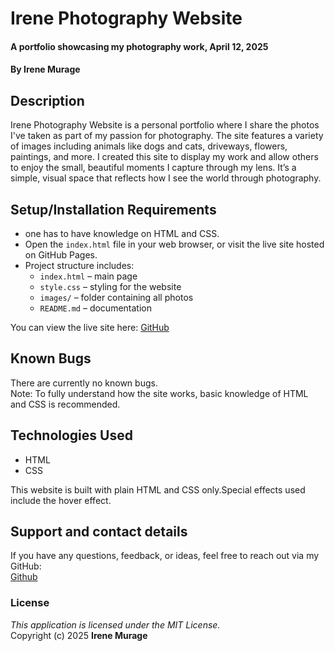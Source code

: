 # Irene Photography Website  
#### A portfolio showcasing my photography work, April 12, 2025  
#### By **Irene Murage**

## Description  
Irene Photography Website is a personal portfolio where I share the photos I've taken as part of my passion for photography. The site features a variety of images including animals like dogs and cats, driveways, flowers, paintings, and more. I created this site to display my work and allow others to enjoy the small, beautiful moments I capture through my lens. It’s a simple, visual space that reflects how I see the world through photography.

## Setup/Installation Requirements  
* one has to have knowledge on HTML and CSS.  
* Open the `index.html` file in your web browser, or visit the live site hosted on GitHub Pages.  
* Project structure includes:
  - `index.html` – main page
  - `style.css` – styling for the website
  - `images/` – folder containing all photos
  - `README.md` – documentation

You can view the live site here: [GitHub](https://github.com/IreneMurage/Irene-Photography-Website)

## Known Bugs  
There are currently no known bugs.  
Note: To fully understand how the site works, basic knowledge of HTML and CSS is recommended.

## Technologies Used  
* HTML  
* CSS  

This website is built with plain HTML and CSS only.Special effects used include the hover effect.

## Support and contact details  
If you have any questions, feedback, or ideas, feel free to reach out via my GitHub:  
[Github](https://github.com/IreneMurage)

### License  
*This application is licensed under the MIT License.*  
Copyright (c) 2025 **Irene Murage**
